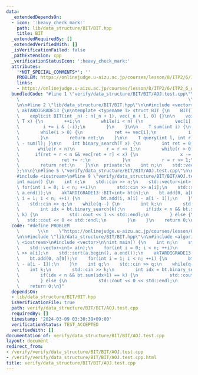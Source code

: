 ```yaml
---
data:
  _extendedDependsOn:
  - icon: ':heavy_check_mark:'
    path: lib/data_structure/BIT/BIT.hpp
    title: BIT
  _extendedRequiredBy: []
  _extendedVerifiedWith: []
  _isVerificationFailed: false
  _pathExtension: cpp
  _verificationStatusIcon: ':heavy_check_mark:'
  attributes:
    '*NOT_SPECIAL_COMMENTS*': ''
    PROBLEM: https://onlinejudge.u-aizu.ac.jp/courses/lesson/8/ITP2/6/ITP2_6_A
    links:
    - https://onlinejudge.u-aizu.ac.jp/courses/lesson/8/ITP2/6/ITP2_6_A
  bundledCode: "#line 1 \"verify/data_structure/BIT/BIT/AOJ.test.cpp\"\n#define PROBLEM\
    \                                                                \\\n    \"https://onlinejudge.u-aizu.ac.jp/courses/lesson/8/ITP2/6/ITP2_6_A\"\
    \n\n#line 2 \"lib/data_structure/BIT/BIT.hpp\"\n\n#include <vector>\n\nnamespace\
    \ akTARDIGRADE13 {\n\ntemplate <typename T> struct BIT {\n    BIT() : n(0) {}\n\
    \    explicit BIT(int _n) : n(_n + 1), vec(_n + 1, 0) {}\n\n    void add(int i,\
    \ T x) {\n        ++i;\n        while(i < n) {\n            vec[i] += x;\n   \
    \         i += i & (-i);\n        }\n    }\n\n    T sum(int i) {\n        T ret(0);\n\
    \        while(i > 0) {\n            ret += vec[i];\n            i -= i & (-i);\n\
    \        }\n        return ret;\n    }\n\n    T query(int l, int r) { return sum(r)\
    \ - sum(l); }\n\n    int binary_search(T x) {\n        int ret = 0, r = 1;\n \
    \       while(r < n)\n            r = r << 1;\n        while(r > 0) {\n      \
    \      if(ret + r < n && vec[ret + r] < x) {\n                x -= vec[ret + r];\n\
    \                ret += r;\n            }\n            r = r >> 1;\n        }\n\
    \        return ret;\n    }\n\n  private:\n    int n;\n    std::vector<T> vec;\n\
    };\n\n}\n#line 5 \"verify/data_structure/BIT/BIT/AOJ.test.cpp\"\n\n#include <algorithm>\n\
    #include <iostream>\n#line 9 \"verify/data_structure/BIT/BIT/AOJ.test.cpp\"\n\n\
    int main() {\n    int n;\n    std::cin >> n;\n    std::vector<int> a(n);\n   \
    \ for(int i = 0; i < n; ++i)\n        std::cin >> a[i];\n    std::sort(a.begin(),\
    \ a.end());\n    akTARDIGRADE13::BIT<int> bt(n);\n    bt.add(0, a[0]);\n    for(int\
    \ i = 1; i < n; ++i) {\n        bt.add(i, a[i] - a[i - 1]);\n    }\n    int q;\n\
    \    std::cin >> q;\n    while(q--) {\n        int k;\n        std::cin >> k;\n\
    \        int idx = bt.binary_search(k);\n        if(idx < n && bt.sum(idx+1) ==\
    \ k) {\n            std::cout << 1 << std::endl;\n        } else {\n         \
    \   std::cout << 0 << std::endl;\n        }\n    }\n    return 0;\n}\n"
  code: "#define PROBLEM                                                         \
    \       \\\n    \"https://onlinejudge.u-aizu.ac.jp/courses/lesson/8/ITP2/6/ITP2_6_A\"\
    \n\n#include \"lib/data_structure/BIT/BIT.hpp\"\n\n#include <algorithm>\n#include\
    \ <iostream>\n#include <vector>\n\nint main() {\n    int n;\n    std::cin >> n;\n\
    \    std::vector<int> a(n);\n    for(int i = 0; i < n; ++i)\n        std::cin\
    \ >> a[i];\n    std::sort(a.begin(), a.end());\n    akTARDIGRADE13::BIT<int> bt(n);\n\
    \    bt.add(0, a[0]);\n    for(int i = 1; i < n; ++i) {\n        bt.add(i, a[i]\
    \ - a[i - 1]);\n    }\n    int q;\n    std::cin >> q;\n    while(q--) {\n    \
    \    int k;\n        std::cin >> k;\n        int idx = bt.binary_search(k);\n\
    \        if(idx < n && bt.sum(idx+1) == k) {\n            std::cout << 1 << std::endl;\n\
    \        } else {\n            std::cout << 0 << std::endl;\n        }\n    }\n\
    \    return 0;\n}"
  dependsOn:
  - lib/data_structure/BIT/BIT.hpp
  isVerificationFile: true
  path: verify/data_structure/BIT/BIT/AOJ.test.cpp
  requiredBy: []
  timestamp: '2024-03-09 03:30:39+09:00'
  verificationStatus: TEST_ACCEPTED
  verifiedWith: []
documentation_of: verify/data_structure/BIT/BIT/AOJ.test.cpp
layout: document
redirect_from:
- /verify/verify/data_structure/BIT/BIT/AOJ.test.cpp
- /verify/verify/data_structure/BIT/BIT/AOJ.test.cpp.html
title: verify/data_structure/BIT/BIT/AOJ.test.cpp
---
```


